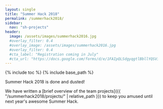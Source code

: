 ```yaml
--- 
layout: single
title: "Summer Hack 2018"
permalink: /summerhack2018/
sidebar:
  nav: "sh-projects"
header:
  image: /assets/images/summerhack2016.jpg
  #overlay_filter: 0.4
  #overlay_image: /assets/images/summerhack2016.jpg
  #overlay_filter: 0.4
  #cta_label: "Registration coming in July"
  #cta_url: "https://docs.google.com/forms/d/e/1FAIpQLSdgyqgtlBbllYQSVio2OHywUDGs6milG7bsPFr4mLYSjGNXBw/viewform"
--- 
```

{% include toc %}
{% include base_path %}

Summer Hack 2018 is done and dusted! 

We have 
written a [brief overview of the team projects]({{ "/summerhack2018/projects/" | relative_path }}) to keep you amused until next year's awesome Summer Hack. 

<!-- ## Livestream

<iframe
    src="https://player.twitch.tv/?channel=prewired"
    height="358"
    width="636"
    frameborder="0"
    scrolling="no"
    allowfullscreen="true">
</iframe>

## Overview

We are excited to announce that we are running **Summer Hack** again this year &mdash; a week-long team programming competition for young people of secondary school age (aged 12 and over).

<!-- **Registration**: You can register by filling in the registration form, we will get in touch with more details nearer the time: <a href="https://goo.gl/forms/cwolczUwfViOJMOT2" target="_blank">Registration form</a> 

The Summer Hack will take place 10:00 am  &ndash; 4:00 pm every day, July 23rd&ndash;27th 2018 at [CodeBase Events Space](https://goo.gl/maps/KD9Gru6wjzr), 38 Castle Terrace, Edinburgh EH3 9SJ. Details of the schedule will be announced nearer the time. 

* What is involved? You will be working in a small team, collaborating on a small project.
* Will there be prizes? Yes. At the end of the week, each team will give a demo of their project, and prizes will be awarded in various categories.
* Do you need to bring a laptop? Not necessarily &mdash; we can provide one.
* What about food? We will provide snacks but you will need to bring your own lunch.

**Important**: because you will be working as a member of a team, you must commit to attending every day during the Summer Hack.


Details of the schedule are shown below. 

<!-- We still have a limited number of places, so if you want to be involved, sign up now! 

[Register for Summer Hack](https://docs.google.com/forms/d/e/1FAIpQLSdgyqgtlBbllYQSVio2OHywUDGs6milG7bsPFr4mLYSjGNXBw/viewform){: .btn .btn--info .btn--x-large}{: .text-center} -->


<!-- To get more of an idea of what will happen, check out this video of highlights from last year's Summer Hack, kindly produced for us by the awesome team at [Product Forge](https://productforge.io):

<iframe width="560" height="315" src="https://www.youtube.com/embed/K9JfPVBy6jQ" frameborder="0" allowfullscreen></iframe>

<hr/> -->

<!--
## Schedule 

### Monday

<div align="center">
    <table style="width:50%">
        <thead>
            <tr>
                <th>Time</th>
                <th>Activity</th>
            </tr>
        </thead>
        <tbody>            
            <tr>
                <td>10:00</td>
                <td>
                    Welcome               
                    <ul>
                        <li>Aims of the week</li>
                        <li>Expectations / rules for the week</li>
                        <li>How to win prizes</li>
                    </ul>
                </td>
            </tr>
            <tr>
                <td>10:15</td>
                <td>Team Formation</td>
            </tr>
            <tr>
                <td>11:15</td>
                <td>Snack</td>
            </tr>
            <tr>
                <td>11:30</td>
                <td>Who knows what?</td>
            </tr>
            <tr>
            <td>12:30</td>
            <td>Lunch (bring your own)</td>
            </tr>
            <tr>
                <td>13:00</td>
                <td>Challenges</td>
            </tr>
            <tr>
                <td>14:00</td>
                <td>Teams start planning their projects (incorporating snack break)
                </td>
            </tr>
            <tr>
                <td>15:30</td>
                <td>Review and Wrap-up</td>
            </tr>
            <tr>
               <td>16:00</td>
                <td>End of the day
                </td>
            </tr> 
        </tbody>
    </table>
</div>


### Tuesday

<div align="center">
    <table style="width:50%">
        <thead>
            <tr>
                <th>Time</th>
                <th>Activity</th>
            </tr>
        </thead>
        <tbody>
            <tr>
                <td>10:00</td>
                <td>
                    Prompt Start!
                </td>
            </tr>
            <tr>
                <td>10:15</td>
                <td>
                    Daily update
                    <br/>
                    <ul>
                        <li>Aims of the day</li>
                        <li>Finalise project plans</li>
                    </ul>
                </td>
            </tr>
            <tr>
                <td>10:45</td>
                <td>
                    Hacking
                </td>
            </tr>
            <tr>
                <td>11:15</td>
                <td>Snack</td>
            </tr>
            <tr>
                <td>12:00</td>
                <td>Hacking</td>
            </tr>
            <tr>
                <td>12:30</td>
                <td>Lunch (bring your own)</td>
            </tr>
            <tr>
                <td>13:00</td>
                <td>Quickfire team updates</td>
            </tr>
            <tr>
                <td>13:30</td>
                <td>Hacking
                </td>
            </tr>
            <tr>
                <td>14:30</td>
                <td>Afternoon snack
                </td>
            </tr>
            <tr>
               <td>14:45</td>
                <td>Hacking
                </td>
            </tr> 
            <tr>
                <td>15:30</td>
                <td>Last word for the day
                    <ul>
                        <li>Tomorrow is your best opportunity to code your solution</li>
                        <li>Come prepared to focus</li>
                    </ul>
                </td>
            </tr>
            <tr>
               <td>16:00</td>
                <td>End of the day
                </td>
            </tr> 
        </tbody>
    </table>
</div>


### Wednesday

<div align="center">
    <table style="width:50%">
        <thead>
            <tr>
                <th>Time</th>
                <th>Activity</th>
            </tr>
        </thead>
        <tbody>
            <tr>
                <td>10:00</td>
                <td>
                    Prompt Start!
                </td>
            </tr>
            <tr>
                <td>10:15</td>
                <td>
                    Daily update
                    <br/>
                    <ul>
                        <li>Put aside all thoughts of changing what you want to do and focus on coding!</li>
                        <li>Work well with each other</li>
                    </ul>
                </td>
            </tr>
            <tr>
                <td>10:45</td>
                <td>
                    Hacking
                </td>
            </tr>
            <tr>
                <td>11:15</td>
                <td>Snack</td>
            </tr>
            <tr>
                <td>12:00</td>
                <td>Hacking</td>
            </tr>
            <tr>
                <td>12:30</td>
                <td>Lunch (bring your own)</td>
            </tr>
            <tr>
                <td>13:00</td>
                <td>Quickfire team updates</td>
            </tr>
            <tr>
                <td>13:30</td>
                <td>Hacking
                </td>
            </tr>
            <tr>
                <td>14:30</td>
                <td>Afternoon snack
                </td>
            </tr>
            <tr>
                <td>14:45</td>
                <td>Hacking
                </td>
            </tr>
            <tr>
                <td>15:30</td>
                <td>Last word for the day
                    <ul>
                        <li>Tonight is a good time to start to think about your presentations</li>
                    </ul>
                </td>
            </tr>
            <tr>
                <td>16:00</td>
                <td>End of the day
                </td>
            </tr>
        </tbody>
    </table>
</div>


### Thursday

<div align="center">
    <table style="width:50%">
        <thead>
            <tr>
                <th>Time</th>
                <th>Activity</th>
            </tr>
        </thead>
        <tbody>
            <tr>
                <td>10:00</td>
                <td>
                    Prompt Start!
                </td>
            </tr>
            <tr>
                <td>10:15</td>
                <td>
                    Daily update
                    <br/>
                    <ul>
                        <li>Keep coding whilst preparing for a presentation</li>
                    </ul>
                </td>
            </tr>
            <tr>
                <td>10:45</td>
                <td>
                    Hacking
                </td>
            </tr>
            <tr>
                <td>11:15</td>
                <td>Snack</td>
            </tr>
            <tr>
                <td>12:00</td>
                <td>Hacking</td>
            </tr>
            <tr>
                <td>12:30</td>
                <td>Lunch (bring your own)</td>
            </tr>
            <tr>
                <td>13:00</td>
                <td>Quickfire team updates</td>
            </tr>
            <tr>
                <td>13:30</td>
                <td>Slots for each team to individually rehearse their presentation in the Boardroom with mentor feedback and guidance
                </td>
            </tr>
            <tr>
                <td>14:30</td>
                <td>Afternoon snack
                </td>
            </tr>
            <tr>
                <td>14:45</td>
                <td>Hacking
                </td>
            </tr>
            <tr>
                <td>15:30</td>
                <td>Last word for the day
                </td>
            </tr>
            <tr>
                <td>16:00</td>
                <td>End of the day
                </td>
            </tr>
        </tbody>
    </table>
</div>

### Friday

<div align="center">
    <table style="width:50%">
        <thead>
            <tr>
                <th>Time</th>
                <th>Activity</th>
            </tr>
        </thead>
        <tbody>
            <tr>
                <td>10:00</td>
                <td>
                    Prompt Start!
                </td>
            </tr>
            <tr>
                <td>10:15</td>
                <td>
                    Daily update
                    <br/>
                    <ul>
                        <li>Tie up loose ends and prepare for final presentations after lunch</li>
                    </ul>
                </td>
            </tr>
            <tr>
                <td>10:45</td>
                <td>
                    Hacking
                </td>
            </tr>
            <tr>
                <td>11:15</td>
                <td>Snack</td>
            </tr>
            <tr>
                <td>12:00</td>
                <td>Hacking</td>
            </tr>
            <tr>
                <td>12:30</td>
                <td>Lunch (bring your own)</td>
            </tr>
            <tr>
                <td>13:00</td>
                <td>Presentations
                <br/>
                    <ul>
                        <li>Each team presents the work they have done during the week</li>
                    </ul>
                </td>
            </tr>
            <tr>
                <td>14:00</td>
                <td>Judging / extended snack period
                </td>
            </tr>
            <tr>
                <td>15:00</td>
                <td>Awards
                </td>
            </tr>
            <tr>
                <td>15:45&ndash;16:00</td>
                <td>Thanks and tidy-up
                </td>
            </tr>
        </tbody>
    </table>
</div>

<hr/>

<br/>

## Challenges

### Cyber Security Challenge (Civic Digits)

Create a game or an app to help someone who doesn’t know or think about cyber security

Imagine someone who never really thinks about cyber security and isn’t aware of any threat online. How could you engage them? What would be the most fun, provocative or interesting way to do either of the following?
* Tell someone something about how to stay safe online
* Encourage them to find out for themselves.

[Read more...](/summerhack2018/cyber.html)

### micro:bit Tamagotchi Pet (Eagle Labs)

Use a micro:bit to make a Tamagotchi pet &mdash; a pet which:

* makes a different face when it’s sad, angry or happy
* tells you it’s hungry
* needs regular walkies
* gathers interesting data about its owner and tells its Tamagotchi friends about them

[Read more...](/summerhack2018/tamagotchi.html)

### Robot Airport Assistant (Skyscanner)

Make a Lego robot to guide passengers to different locations in a (mocked-up) airport, help them with their luggage, buy presents to take home, warn when their flight is boarding. Keep a record of who the passengers are and where they are going.


### Am I Addicted? Web History Analyser

Develop a programme that imports your web browsing history for the last week (or month), and figures out what kind of web sites you really like (or even addicted to). 

Could/should the programme warn you when you are indulging in your addiction?
 -->
